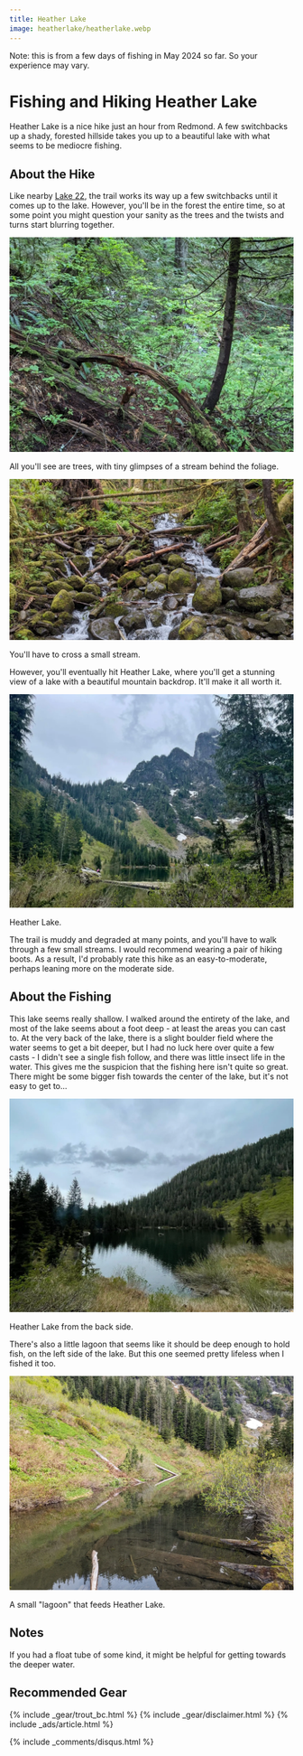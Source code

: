 ```yaml
---
title: Heather Lake
image: heatherlake/heatherlake.webp
---
```


Note: this is from a few days of fishing in May 2024 so far. So your experience may vary.

# Fishing and Hiking Heather Lake

Heather Lake is a nice hike just an hour from Redmond. A few switchbacks up a shady, forested hillside takes you up to a beautiful lake with what seems to be mediocre fishing.

## About the Hike

Like nearby <a href="/lake22">Lake 22</a>, the trail works its way up a few switchbacks until it comes up to the lake. However, you'll be in the forest the entire time, so at some point you might question your sanity as the trees and the twists and turns start blurring together.

![Trees](/assets/images/heatherlake/trees.webp)
<div class="caption">All you'll see are trees, with tiny glimpses of a stream behind the foliage.</div>

![Wet](/assets/images/heatherlake/wet.webp)
<div class="caption">You'll have to cross a small stream.</div>

<!-- ![Fallen tree](/assets/images/heatherlake/fallen.webp)
<div class="caption">You'll have to climb over a fallen tree.</div> -->

However, you'll eventually hit Heather Lake, where you'll get a stunning view of a lake with a beautiful mountain backdrop. It'll make it all worth it.

![Heather Lake](/assets/images/heatherlake/heatherlake.webp)
<div class="caption">Heather Lake.</div>

The trail is muddy and degraded at many points, and you'll have to walk through a few small streams. I would recommend wearing a pair of hiking boots. As a result, I'd probably rate this hike as an easy-to-moderate, perhaps leaning more on the moderate side.

## About the Fishing

This lake seems really shallow. I walked around the entirety of the lake, and most of the lake seems about a foot deep - at least the areas you can cast to. At the very back of the lake, there is a slight boulder field where the water seems to get a bit deeper, but I had no luck here over quite a few casts - I didn't see a single fish follow, and there was little insect life in the water. This gives me the suspicion that the fishing here isn't quite so great. There might be some bigger fish towards the center of the lake, but it's not easy to get to...

![Heather Lake Back](/assets/images/heatherlake/heatherlakeback.webp)
<div class="caption">Heather Lake from the back side.</div>

There's also a little lagoon that seems like it should be deep enough to hold fish, on the left side of the lake. But this one seemed pretty lifeless when I fished it too.

![Heather Lake Spot](/assets/images/heatherlake/heatherlakecreek.webp)
<div class="caption">A small "lagoon" that feeds Heather Lake.</div>



## Notes

If you had a float tube of some kind, it might be helpful for getting towards the deeper water.

## Recommended Gear

{% include _gear/trout_bc.html %}
{% include _gear/disclaimer.html %}
{% include _ads/article.html %}

{% include _comments/disqus.html %}